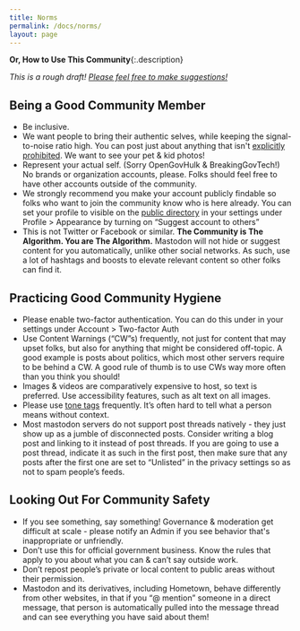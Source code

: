 ```yaml
---
title: Norms
permalink: /docs/norms/
layout: page
---
```


**Or, How to Use This Community**{:.description}

_This is a rough draft! [Please feel free to make suggestions!](https://github.com/publicinteresttown/pit-jekyll/issues)_

## Being a Good Community Member

* Be inclusive.
* We want people to bring their authentic selves, while keeping the signal-to-noise ratio high. You can post just about anything that isn't [explicitly prohibited](/docs/code-of-conduct/#iv-prohibited-content). We want to see your pet & kid photos!
* Represent your actual self. (Sorry OpenGovHulk & BreakingGovTech!) No brands or organization accounts, please. Folks should feel free to have other accounts outside of the community.
* We strongly recommend you make your account publicly findable so folks who want to join the community know who is here already. You can set your profile to visible on the [public directory](https://mastodon.publicinterest.town/explore) in your settings under Profile > Appearance by turning on “Suggest account to others”
* This is not Twitter or Facebook or similar. **The Community is The Algorithm. You are The Algorithm.** Mastodon will not hide or suggest content for you automatically, unlike other social networks. As such, use a lot of hashtags and boosts to elevate relevant content so other folks can find it.

## Practicing Good Community Hygiene

* Please enable two-factor authentication. You can do this under in your settings under Account > Two-factor Auth
* Use Content Warnings (“CW”s) frequently, not just for content that may upset folks, but also for anything that might be considered off-topic. A good example is posts about politics, which most other servers require to be behind a CW. A good rule of thumb is to use CWs way more often than you think you should!
* Images & videos are comparatively expensive to host, so text is preferred. Use accessibility features, such as alt text on all images.
* Please use [tone tags](https://tonetags.carrd.co/) frequently. It’s often hard to tell what a person means without context.
* Most mastodon servers do not support post threads natively - they just show up as a jumble of disconnected posts. Consider writing a blog post and linking to it instead of post threads. If you are going to use a post thread, indicate it as such in the first post, then make sure that any posts after the first one are set to “Unlisted” in the privacy settings so as not to spam people’s feeds.

## Looking Out For Community Safety

* If you see something, say something! Governance & moderation get difficult at scale -  please notify an Admin if you see behavior that's inappropriate or unfriendly.
* Don’t use this for official government business. Know the rules that apply to you about what you can & can’t say outside work.
* Don’t repost people’s private or local content to public areas without their permission.
* Mastodon and its derivatives, including Hometown, behave differently from other websites, in that if you “@ mention” someone in a direct message, that person is automatically pulled into the message thread and can see everything you have said about them!
